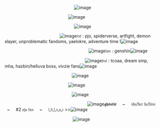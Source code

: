 ‍‍️️️️️️️️️️‎ ‎ ‎ ‎ ‎ ‎ ‎ ‎ ‎ ‎ ‎ ‎ ‎ ‎ ‎ ‎ ‎ ‎ ‎ ‎ ‎ ‎ ‎ ‎ ‎ ‎ ‎ ‎ ‎‍‍️️️️️️️️️️‎ ‎ ‎ ‎ ‎ ‎ ‎ ‎ ‎ ‎ ‎ ‎‍‍️️️️️️️️️️‎ ‎ ‎ ‎ ‎ ‎ ‎ ‎ ‎ ‎ ‎ ‎ ‎ ‎  ‎ ‎ ‎ ‎‍‍️️️️️️️️️️‎ ‎ ‎![image](https://github.com/user-attachments/assets/2555b9dd-1182-411f-bead-bca337281765)

‎ ‎ ‎ ‎ ‎ ‎ ‎ ‎ ‎ ‎ ‎ ‎ ‎ ‎ ‎ ‎ ‎ ‎ ‎ ‎ ‎ ‎ ‎ ‎ ‎ ‎ ‎ ‎ ‎ ‎ ‎ ‎ ‎ ‎ ‎ ‎‎ ‎ ‎ ‎ ‎ ‎ ‎ ‎ ‎ ‎ ‎ ‎ ‎ ‎ ‎ ‎‎ ‎ ‎ ![image](https://github.com/user-attachments/assets/375fffe7-9813-4b2e-a64a-f9ec8342f5e1) ‍‍️️️️️️️️️️‎ ‎ ‎ ‎ ‎ ‎ ‎ ‎ ‎ ‎ ‎ ‎ ‎ ‎ ‎ ‎ ‎ ‎ ‎ ‎ ‎ ‎ ‎ ‎ ‎ ‎ ‎ ‎ ‎ ‎ ‎

‍‍️️️️️️️️️️‎ ‎ ‎ ‎ ‎ ‎ ‎ ‎ ‎ ‎ ‎ ‎ ‎ ‎ ‎ ‎ ‎ ‎ ‎ ‎ ‎ ‎ ‎ ‎ ‎ ‎ ‎ ‎ ‎‍‍️️️️️️️️️️‎ ‎ ‎ ‎ ‎ ‎ ‎ ‎ ‎ ‎ ‎ ‎ ‎     ‎ ‎ ‎ ‎ ‎ ‎ ‎ ‎ ‎    ‎ ‎ ‎ ‎ ‎     ‎‎ ‎ ‎ ![image](https://github.com/user-attachments/assets/2555b9dd-1182-411f-bead-bca337281765)

‍‍️️️️️️️️️️‎ ‎ ‎ ‎ ‎ ‎ ‎ ‎ ‎ ‎ ‎ ‎ ‎ ‎ ‎ ‎ ‎ ‎ ‎ ‎ ‎ ‎ ‎ ‎ ‎ ‎ ‎ ‎ ‎   ‎‎  ‎‍‍️️️️️️️️️️‎ ‎ ‎ ‎‍‍️️️️️️️️️️‎ ‎ ‎ ‎ ‎ ‎ ‎ ‎ ‎ ‎ ‎ ‎ ‎ ![image](https://github.com/user-attachments/assets/e2e9bb39-e134-4418-b9c2-64fca134342b)‎𝔦𝔫𝔱 : pjo, spiderverse, artfight, demon slayer, unproblematic fandoms, yaelokre, adventure time !![image](https://github.com/user-attachments/assets/e2e9bb39-e134-4418-b9c2-64fca134342b)

‍‍️️️️️️️️️️‎ ‎ ‎ ‎ ‎ ‎ ‎ ‎ ‎ ‎ ‎ ‎ ‎ ‎ ‎ ‎ ‎ ‎ ‎ ‎ ‎ ‎ ‎ ‎ ‎ ‎ ‎ ‎ ‎ ‎ ‎‍‍️️️️️️️️️️‎ ‎ ‎ ‎ ‎ ‎ ‎ ‎ ‎ ‎ ‎ ‎ ‎ ‎ ‎ ‎ ‎ ‎ ‎ ‎ ‎ ‎ ‎‎ ‎ ‎ ‎ ‎ ‎ ‎ ‎ ‎ ‎ ‎ ‎ ‎ ‎‍‍️️️️️️️️️️‎ ‎ ‎ ‎ ‎ ‎ ‎ ‎ ‎ ‎ ‎ ‎ ‎ ‎ ‎ ‎ ‎ ‎ ‎   ‎ ‎ ‎ ‎ ‎‎‎ ‎ ‎ ‎ ‎ ‎ ‎ ‎ ‎   ‎‍‍️️️️️️️️️️‎ ‎ ‎‎ ‎‍‍️️️️️️️️️️‎ ‎ ‎  ‎ ‎ ‎ ‎  ![image](https://github.com/user-attachments/assets/fb15a1f6-883e-4d27-af04-ab7ab7b02320)‎𝔦𝔴𝔠 : genshin![image](https://github.com/user-attachments/assets/fb15a1f6-883e-4d27-af04-ab7ab7b02320)

‍‍️️️️️️️️️️‎ ‎ ‎ ‎ ‎ ‎ ‎ ‎ ‎ ‎ ‎ ‎ ‎ ‎ ‎ ‎ ‎ ‎ ‎ ‎ ‎ ‎ ‎‍‍️️️️️️️️️️‎ ‎ ‎ ‎ ‎ ‎ ‎ ‎ ‎ ‎ ‎ ‎ ‎  ‎ ‎ ‎ ‎ ‎ ‎ ‎ ‎‍‍️️️️️️️️️️‎ ‎ ‎ ‎ ‎ ‎ ‎ ‎ ‎ ‎ ‎‎ ‎ ‎‎ ‎ ‎‎ ‎ ‎ ‎ ‎‎ ‎‎ ‎ ‎ ‎ ‎ ‎  ![image](https://github.com/user-attachments/assets/1ff90487-ab3b-468a-9b91-eee0e54816db)‎𝔡𝔫𝔦 : tcoaa, dream smp, mha, hazbin/helluva boss, vivzie fans![image](https://github.com/user-attachments/assets/1ff90487-ab3b-468a-9b91-eee0e54816db)


‍‍️️️️️️️️️️‎ ‎ ‎ ‎ ‎ ‎ ‎ ‎ ‎ ‎ ‎ ‎ ‎ ‎ ‎ ‎ ‎ ‎ ‎ ‎ ‎ ‎ ‎ ‎ ‎ ‎ ‎ ‎ ‎‍‍️️️️️️️️️️‎ ‎ ‎ ‎ ‎ ‎ ‎ ‎ ‎ ‎ ‎ ‎ ‎ ‎ ‎ ‎ ‎ ‎ ‎   ‎ ‎ ‎ ‎‎   ‎   ‎‎ ‎‎‎       ‎      ‎       ![image](https://github.com/user-attachments/assets/2555b9dd-1182-411f-bead-bca337281765)

‍‍️️️️️️️️️️‎ ‎ ‎ ‎ ‎ ‎ ‎ ‎ ‎ ‎ ‎ ‎ ‎ ‎ ‎ ‎ ‎ ‎ ‎ ‎ ‎ ‎ ‎ ‎ ‎ ‎ ‎ ‎ ‎‍‍️️️️️️️️️️‎ ‎ ‎ ‎ ‎ ‎ ‎ ‎ ‎ ‎ ‎ ‎ ‎ ‎ ‎  ‎ ‎ ‎ ‎    ‎  ‎ ‎ ‎‎ ‎ ‎ ![image](https://github.com/user-attachments/assets/b2a1cc1e-8fc8-40b8-8934-eecd864fe176)

‍‍️️️️️️️️️️‎ ‎ ‎ ‎ ‎ ‎ ‎ ‎ ‎ ‎ ‎ ‎ ‎ ‎ ‎ ‎ ‎ ‎ ‎ ‎ ‎ ‎ ‎ ‎ ‎ ‎ ‎ ‎ ‎‍‍️️️️️️️️️️‎ ‎ ‎ ‎ ‎ ‎ ‎ ‎ ‎ ‎ ‎ ‎ ‎ ‎ ‎ ‎ ‎ ‎ ‎   ‎ ‎ ‎ ‎‎   ‎   ‎‎ ‎‎‎       ‎      ‎            ![image](https://github.com/user-attachments/assets/2555b9dd-1182-411f-bead-bca337281765)

‍‍️️️️️️️️️️‎ ‎ ‎ ‎ ‎ ‎ ‎ ‎ ‎ ‎ ‎ ‎ ‎ ‎ ‎ ‎ ‎ ‎ ‎ ‎ ‎ ‎ ‎ ‎ ‎ ‎ ‎ ‎ ‎‍‍️️️️️️️️️️‎ ‎ ‎ ‎ ‎ ‎ ‎ ‎ ‎ ‎ ‎ ‎ ‎ ‎ ‎ ‎ ‎ ‎ ‎   ‎ ‎ ‎ ‎‎   ‎    ‎  ‎ ‎‎   ‎   ‎ ‎ ‎ ‎ ‎ ‎‎ ‎ ‎ ‎ ‎ ‎‎‎‎  ‎‎ ‎‎‎ ![image](https://github.com/user-attachments/assets/c7dcaf99-9c8c-41d8-ace8-1272e17032cf)𝖌𝖍𝖔𝖘𝖙𝖎𝖊 ‎   ‎‎ ‎‎‎‎ ‎‎ ~ ‎   ‎‎ ‎‎‎‎ ‎‎ 𝔰𝔥𝔢/𝔥𝔢𝔯 𝔥𝔢/𝔥𝔦𝔪 ‎   ‎‎ ‎‎‎‎ ‎‎ ~ ‎   ‎‎ ‎‎‎‎ ‎‎ #2 𝔭𝔧𝔬 𝔣𝔞𝔫 ‎   ‎‎ ‎‎‎‎ ‎‎ ~ ‎   ‎‎ ‎‎‎‎ ‎‎ 𝔩,𝔟,𝔩,𝔰,𝔞,𝔢 >>![image](https://github.com/user-attachments/assets/c7dcaf99-9c8c-41d8-ace8-1272e17032cf)

‍‍️️️️️️️️️️‎ ‎ ‎ ‎ ‎ ‎ ‎ ‎ ‎ ‎ ‎ ‎ ‎ ‎ ‎ ‎ ‎ ‎ ‎ ‎ ‎ ‎ ‎ ‎ ‎ ‎ ‎ ‎ ‎‍‍️️️️️️️️️️‎ ‎ ‎ ‎ ‎ ‎ ‎ ‎ ‎ ‎ ‎ ‎‍‍️️️️️️️️️️‎ ‎ ‎ ‎ ‎ ‎ ‎ ‎ ‎ ‎ ‎ ‎ ‎ ‎  ‎ ‎ ‎ ‎‍‍️️️️️️️️️ ‎![image](https://github.com/user-attachments/assets/2555b9dd-1182-411f-bead-bca337281765)
